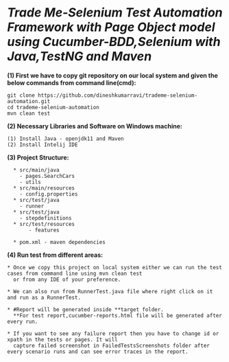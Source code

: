 

# *Trade Me-Selenium Test Automation Framework with Page Object model using Cucumber-BDD,Selenium with Java,TestNG and Maven* 

**(1) First we have to copy git repository on our local system and given the below commands from command line(cmd):**

```
git clone https://github.com/dineshkumarravi/trademe-selenium-automation.git
cd trademe-selenium-automation
mvn clean test

```
**(2) Necessary Libraries and Software on Windows machine:**

```
(1) Install Java - openjdk11 and Maven
(2) Install Intelij IDE

```
**(3) Project Structure:**
```
  * src/main/java
    - pages.SearchCars
    - utils
  * src/main/resources
    - config.properties 
  * src/test/java
    - runner
  * src/test/java
    - stepdefinitions
  * src/test/resources
       - features
      
  * pom.xml - maven dependencies    
```
**(4) Run test from different areas:**
```
* Once we copy this project on local system either we can run the test cases from command line using mvn clean test
  or from any IDE of your preference.
  
* We can also run from RunnerTest.java file where right click on it and run as a RunnerTest.

* #Report will be generated inside **target folder. 
  **For test report,cucumber-reports.html file will be generated after every run.
  
* If you want to see any failure report then you have to change id or xpath in the tests or pages. It will
  capture failed screenshot in FailedTestsScreenshots folder after every scenario runs and can see error traces in the report.
